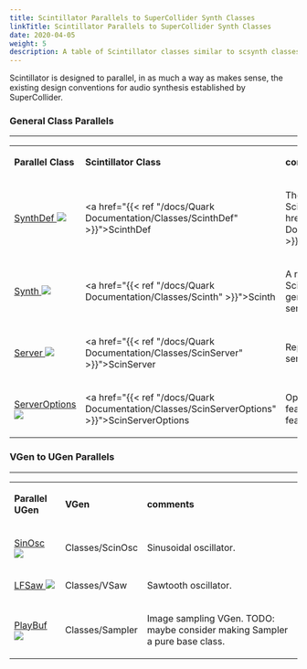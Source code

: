 ```yaml
---
title: Scintillator Parallels to SuperCollider Synth Classes
linkTitle: Scintillator Parallels to SuperCollider Synth Classes
date: 2020-04-05
weight: 5
description: A table of Scintillator classes similar to scsynth classes
---
```



Scintillator is designed to parallel, in as much a way as makes sense, the existing design conventions for audio synthesis established by SuperCollider.



### General Class Parallels
---


<table>
<tr><td>

<strong>Parallel Class</strong>

</td><td>

<strong>Scintillator Class</strong>

</td><td>

<strong>comments</strong>

</td></tr>
<tr><td>

<a href="https://doc.sccode.org/Classes/SynthDef.html">SynthDef <img src="/images/external-link.svg" class="one-liner"></a>

</td><td>

<a href="{{< ref "/docs/Quark Documentation/Classes/ScinthDef" >}}">ScinthDef</a>

</td><td>

The synth definition class for Scintillator, a template for <a href="{{< ref "/docs/Quark Documentation/Classes/Scinth" >}}">Scinth</a> objects.

</td></tr>
<tr><td>

<a href="https://doc.sccode.org/Classes/Synth.html">Synth <img src="/images/external-link.svg" class="one-liner"></a>

</td><td>

<a href="{{< ref "/docs/Quark Documentation/Classes/Scinth" >}}">Scinth</a>

</td><td>

A runnable instance of a ScinthDef template, capable of generating imagery on the server.

</td></tr>
<tr><td>

<a href="https://doc.sccode.org/Classes/Server.html">Server <img src="/images/external-link.svg" class="one-liner"></a>

</td><td>

<a href="{{< ref "/docs/Quark Documentation/Classes/ScinServer" >}}">ScinServer</a>

</td><td>

Represents the Scintillator server application.

</td></tr>
<tr><td>

<a href="https://doc.sccode.org/Classes/ServerOptions.html">ServerOptions <img src="/images/external-link.svg" class="one-liner"></a>

</td><td>

<a href="{{< ref "/docs/Quark Documentation/Classes/ScinServerOptions" >}}">ScinServerOptions</a>

</td><td>

Options for controlling various features of the Scintillator features at boot time.

</td></tr>

</table>


### VGen to UGen Parallels
---


<table>
<tr><td>

<strong>Parallel UGen</strong>

</td><td>

<strong>VGen</strong>

</td><td>

<strong>comments</strong>

</td></tr>
<tr><td>

<a href="https://doc.sccode.org/Classes/SinOsc.html">SinOsc <img src="/images/external-link.svg" class="one-liner"></a>

</td><td>

Classes/ScinOsc

</td><td>

Sinusoidal oscillator.

</td></tr>
<tr><td>

<a href="https://doc.sccode.org/Classes/LFSaw.html">LFSaw <img src="/images/external-link.svg" class="one-liner"></a>

</td><td>

Classes/VSaw

</td><td>

Sawtooth oscillator.

</td></tr>
<tr><td>

<a href="https://doc.sccode.org/Classes/PlayBuf.html">PlayBuf <img src="/images/external-link.svg" class="one-liner"></a>

</td><td>

Classes/Sampler

</td><td>

Image sampling VGen. TODO: maybe consider making Sampler a pure base class.

</td></tr>

</table>




